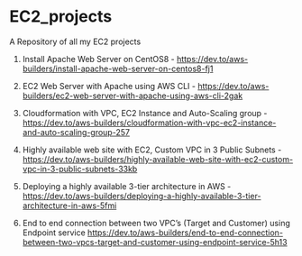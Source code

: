 # EC2_projects
A Repository of all my EC2 projects

1. Install Apache Web Server on CentOS8 - https://dev.to/aws-builders/install-apache-web-server-on-centos8-fj1

2. EC2 Web Server with Apache using AWS CLI - https://dev.to/aws-builders/ec2-web-server-with-apache-using-aws-cli-2gak

3. Cloudformation with VPC, EC2 Instance and Auto-Scaling group - https://dev.to/aws-builders/cloudformation-with-vpc-ec2-instance-and-auto-scaling-group-257

4. Highly available web site with EC2, Custom VPC in 3 Public Subnets - https://dev.to/aws-builders/highly-available-web-site-with-ec2-custom-vpc-in-3-public-subnets-33kb

5. Deploying a highly available 3-tier architecture in AWS - https://dev.to/aws-builders/deploying-a-highly-available-3-tier-architecture-in-aws-5fmi

6. End to end connection between two VPC’s (Target and Customer) using Endpoint service https://dev.to/aws-builders/end-to-end-connection-between-two-vpcs-target-and-customer-using-endpoint-service-5h13



